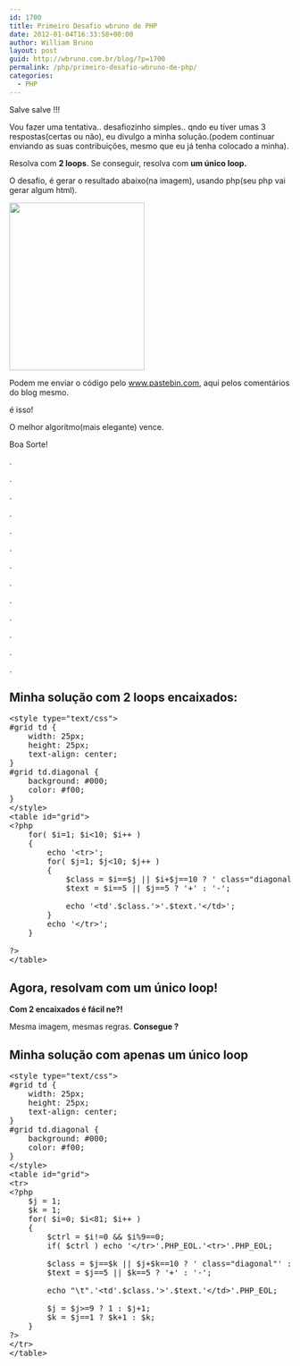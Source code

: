 ```yaml
---
id: 1700
title: Primeiro Desafio wbruno de PHP
date: 2012-01-04T16:33:58+00:00
author: William Bruno
layout: post
guid: http://wbruno.com.br/blog/?p=1700
permalink: /php/primeiro-desafio-wbruno-de-php/
categories:
  - PHP
---
```

Salve salve !!!

Vou fazer uma tentativa.. desafiozinho simples.. qndo eu tiver umas 3 respostas(certas ou não), eu divulgo a minha solução.(podem continuar enviando as suas contribuições, mesmo que eu já tenha colocado a minha).

Resolva com **2 loops**. Se conseguir, resolva com **um único loop.**

<!--more-->



O desafio, é gerar o resultado abaixo(na imagem), usando php(seu php vai gerar algum html).

[<img src="/wp-content/uploads/2012/01/Screen-shot-2012-01-04-at-4.33.25-PM-242x300.png" alt="" title="Screen shot 2012-01-04 at 4.33.25 PM" width="242" height="300" class="aligncenter size-medium wp-image-1701" srcset="/wp-content/uploads/2012/01/Screen-shot-2012-01-04-at-4.33.25-PM-242x300.png 242w, /wp-content/uploads/2012/01/Screen-shot-2012-01-04-at-4.33.25-PM.png 288w" sizes="(max-width: 242px) 100vw, 242px" />](/wp-content/uploads/2012/01/Screen-shot-2012-01-04-at-4.33.25-PM.png)

Podem me enviar o código pelo <a href="http://www.pastebin.com" target="_blank">www.pastebin.com</a>, aqui pelos comentários do blog mesmo.

é isso!

O melhor algorítmo(mais elegante) vence.

Boa Sorte!

.

.

.

.

.

.

.

.

.

.

.

.

.

## Minha solução com 2 loops encaixados:

<pre name="code" class="php">&lt;style type="text/css">
#grid td {
	width: 25px;
	height: 25px;
	text-align: center;
}
#grid td.diagonal {
	background: #000;
	color: #f00;
}
&lt;/style>
&lt;table id="grid">
&lt;?php
	for( $i=1; $i&lt;10; $i++ )
	{
		echo '&lt;tr>';
		for( $j=1; $j&lt;10; $j++ )
		{
			$class = $i==$j || $i+$j==10 ? ' class="diagonal"' : '';
			$text = $i==5 || $j==5 ? '+' : '-';

			echo '&lt;td'.$class.'>'.$text.'&lt;/td>';
		}
		echo '&lt;/tr>';
	}

?>
&lt;/table></pre>

## Agora, resolvam com um único loop!

**Com 2 encaixados é fácil ne?!**

Mesma imagem, mesmas regras. **Consegue ?**

## Minha solução com apenas um único loop

<pre name="code" class="php">&lt;style type="text/css">
#grid td {
	width: 25px;
	height: 25px;
	text-align: center;
}
#grid td.diagonal {
	background: #000;
	color: #f00;
}
&lt;/style>
&lt;table id="grid">
&lt;tr>
&lt;?php
	$j = 1;
	$k = 1;
	for( $i=0; $i&lt;81; $i++ )
	{
		$ctrl = $i!=0 && $i%9==0;
		if( $ctrl ) echo '&lt;/tr>'.PHP_EOL.'&lt;tr>'.PHP_EOL;

		$class = $j==$k || $j+$k==10 ? ' class="diagonal"' : '';
		$text = $j==5 || $k==5 ? '+' : '-';

		echo "\t".'&lt;td'.$class.'>'.$text.'&lt;/td>'.PHP_EOL;

		$j = $j>=9 ? 1 : $j+1;
		$k = $j==1 ? $k+1 : $k;
	}
?>
&lt;/tr>
&lt;/table>
</pre>
